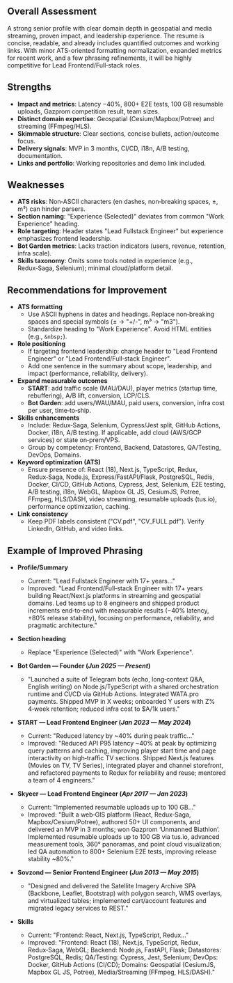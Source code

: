 ## Overall Assessment

A strong senior profile with clear domain depth in geospatial and media streaming, proven impact, and leadership experience. The resume is concise, readable, and already includes quantified outcomes and working links. With minor ATS-oriented formatting normalization, expanded metrics for recent work, and a few phrasing refinements, it will be highly competitive for Lead Frontend/Full‑stack roles.

## Strengths

- **Impact and metrics**: Latency −40%, 800+ E2E tests, 100 GB resumable uploads, Gazprom competition result, team sizes.
- **Distinct domain expertise**: Geospatial (Cesium/Mapbox/Potree) and streaming (FFmpeg/HLS).
- **Skimmable structure**: Clear sections, concise bullets, action/outcome focus.
- **Delivery signals**: MVP in 3 months, CI/CD, i18n, A/B testing, documentation.
- **Links and portfolio**: Working repositories and demo link included.

## Weaknesses

- **ATS risks**: Non‑ASCII characters (en dashes, non‑breaking spaces, ±, m³) can hinder parsers.
- **Section naming**: "Experience (Selected)" deviates from common "Work Experience" heading.
- **Role targeting**: Header states "Lead Fullstack Engineer" but experience emphasizes frontend leadership.
- **Bot Garden metrics**: Lacks traction indicators (users, revenue, retention, infra scale).
- **Skills taxonomy**: Omits some tools noted in experience (e.g., Redux‑Saga, Selenium); minimal cloud/platform detail.

## Recommendations for Improvement

- **ATS formatting**
  - Use ASCII hyphens in dates and headings. Replace non‑breaking spaces and special symbols (± → "+/-", m³ → "m3").
  - Standardize heading to "Work Experience". Avoid HTML entities (e.g., `&nbsp;`).
- **Role positioning**
  - If targeting frontend leadership: change header to "Lead Frontend Engineer" or "Lead Frontend/Full‑stack Engineer".
  - Add one sentence in the summary about scope, leadership, and impact (performance, reliability, delivery).
- **Expand measurable outcomes**
  - **START**: add traffic scale (MAU/DAU), player metrics (startup time, rebuffering), A/B lift, conversion, LCP/CLS.
  - **Bot Garden**: add users/WAU/MAU, paid users, conversion, infra cost per user, time‑to‑ship.
- **Skills enhancements**
  - Include: Redux‑Saga, Selenium, Cypress/Jest split, GitHub Actions, Docker, i18n, A/B testing. If applicable, add cloud (AWS/GCP services) or state on‑prem/VPS.
  - Group by competency: Frontend, Backend, Datastores, QA/Testing, DevOps, Domains.
- **Keyword optimization (ATS)**
  - Ensure presence of: React (18), Next.js, TypeScript, Redux, Redux‑Saga, Node.js, Express/FastAPI/Flask, PostgreSQL, Redis, Docker, CI/CD, GitHub Actions, Cypress, Jest, Selenium, E2E testing, A/B testing, i18n, WebGL, Mapbox GL JS, CesiumJS, Potree, FFmpeg, HLS/DASH, video streaming, resumable uploads (tus.io), performance optimization, caching.
- **Link consistency**
  - Keep PDF labels consistent ("CV.pdf", "CV_FULL.pdf"). Verify LinkedIn, GitHub, and video links.

## Example of Improved Phrasing

- **Profile/Summary**

  - Current: "Lead Fullstack Engineer with 17+ years..."
  - Improved: "Lead Frontend/Full‑stack Engineer with 17+ years building React/Next.js platforms in streaming and geospatial domains. Led teams up to 8 engineers and shipped product increments end‑to‑end with measurable results (−40% latency, +80% release stability), focusing on performance, reliability, and pragmatic architecture."

- **Section heading**

  - Replace "Experience (Selected)" with "Work Experience".

- **Bot Garden — Founder (_Jun 2025 — Present_)**

  - "Launched a suite of Telegram bots (echo, long‑context Q&A, English writing) on Node.js/TypeScript with a shared orchestration runtime and CI/CD via GitHub Actions. Integrated WATA.pro payments. Shipped MVP in X weeks; onboarded Y users with Z% 4‑week retention; reduced infra cost to $A/1k users."

- **START — Lead Frontend Engineer (_Jan 2023 — May 2024_)**

  - Current: "Reduced latency by ~40% during peak traffic..."
  - Improved: "Reduced API P95 latency ~40% at peak by optimizing query patterns and caching, improving player start time and page interactivity on high‑traffic TV sections. Shipped Next.js features (Movies on TV, TV Series), integrated player and channel storefront, and refactored payments to Redux for reliability and reuse; mentored a team of 4 engineers."

- **Skyeer — Lead Frontend Engineer (_Apr 2017 — Jan 2023_)**

  - Current: "Implemented resumable uploads up to 100 GB..."
  - Improved: "Built a web‑GIS platform (React, Redux‑Saga, Mapbox/Cesium/Potree), authored 50+ UI components, and delivered an MVP in 3 months; won Gazprom ‘Unmanned Biathlon’. Implemented resumable uploads up to 100 GB via tus.io, advanced measurement tools, 360° panoramas, and point cloud visualization; led QA automation to 800+ Selenium E2E tests, improving release stability ~80%."

- **Sovzond — Senior Frontend Engineer (_Jun 2013 — May 2015_)**

  - "Designed and delivered the Satellite Imagery Archive SPA (Backbone, Leaflet, Bootstrap) with polygon search, WMS overlays, and virtualized tables; implemented cart/account features and migrated legacy services to REST."

- **Skills**
  - Current: "Frontend: React, Next.js, TypeScript, Redux..."
  - Improved: "Frontend: React (18), Next.js, TypeScript, Redux, Redux‑Saga, WebGL; Backend: Node.js, FastAPI, Flask; Datastores: PostgreSQL, Redis; QA/Testing: Cypress, Jest, Selenium; DevOps: Docker, GitHub Actions (CI/CD); Domains: Geospatial (CesiumJS, Mapbox GL JS, Potree), Media/Streaming (FFmpeg, HLS/DASH)."
